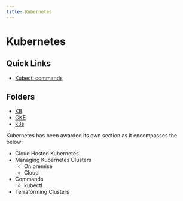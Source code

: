 ```yaml
---
title: Kubernetes
---
```


# Kubernetes

## Quick Links

* [Kubectl commands](kb/kubectl-commands-old.md)

## Folders

* [KB](kb)
* [GKE](gke)
* [k3s](k3s)



Kubernetes has been awarded its own section as it encompasses the below:

* Cloud Hosted Kubernetes
* Managing Kubernetes Clusters
    * On premise
    * Cloud
* Commands
    * kubectl
* Terraforming Clusters
